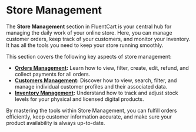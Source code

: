  # Store Management

The **Store Management** section in FluentCart is your central hub for managing the daily work of your online store. Here, you can manage customer orders, keep track of your customers, and monitor your inventory. It has all the tools you need to keep your store running smoothly.

This section covers the following key aspects of store management:

* **[Orders Management](/guide/store-management/orders-management/):** Learn how to view, filter, create, edit, refund, and collect payments for all orders.
* **[Customers Management](/guide/store-management/customers-management/):** Discover how to view, search, filter, and manage individual customer profiles and their associated data.
* **[Inventory Management](/guide/product-types-creation/inventory-management/):** Understand how to track and adjust stock levels for your physical and licensed digital products.

By mastering the tools within Store Management, you can fulfill orders efficiently, keep customer information accurate, and make sure your product availability is always up-to-date.

